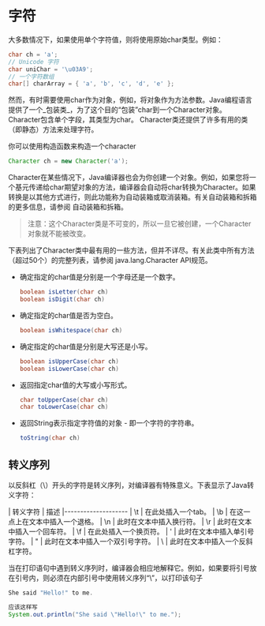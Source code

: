 # 字符

大多数情况下，如果使用单个字符值，则将使用原始char类型。例如：

```java
char ch = 'a'; 
// Unicode 字符
char uniChar = '\u03A9';
// 一个字符数组
char[] charArray = { 'a', 'b', 'c', 'd', 'e' };
```

然而，有时需要使用char作为对象，例如，将对象作为方法参数。Java编程语言提供了一个_包装类_，为了这个目的“包装”char到一个Character对象。Character包含单个字段，其类型为char。 Character类还提供了许多有用的类（即静态）方法来处理字符。

你可以使用构造函数来构造一个character

```java
Character ch = new Character('a');
```

Character在某些情况下，Java编译器也会为你创建一个对象。例如，如果您将一个基元传递给char期望对象的方法，编译器会自动将char转换为Character。如果转换是以其他方式进行，则此功能称为自动装箱或取消装箱。有关自动装箱和拆箱的更多信息，请参阅 自动装箱和拆箱。

> 注意：这个Character类是不可变的，所以一旦它被创建，一个Character对象就不能被改变。

下表列出了Character类中最有用的一些方法，但并不详尽。有关此类中所有方法（超过50个）的完整列表，请参阅 java.lang.Character API规范。

* 确定指定的char值是分别是一个字母还是一个数字。
    ```java
    boolean isLetter(char ch)
    boolean isDigit(char ch)
    ```
* 确定指定的char值是否为空白。
    ```java
    boolean isWhitespace(char ch)
    ```
* 确定指定的char值是分别是大写还是小写。
    ```java
    boolean isUpperCase(char ch)
    boolean isLowerCase(char ch)
    ```
* 返回指定char值的大写或小写形式。
    ```java
    char toUpperCase(char ch)
    char toLowerCase(char ch)
    ```
* 返回String表示指定字符值的对象 - 即一个字符的字符串。
    ```java
    toString(char ch)
    ```
    
## 转义序列
以反斜杠（\）开头的字符是转义序列，对编译器有特殊意义。下表显示了Java转义字符：

| 转义字符	| 描述
|--------------------
| \t	| 在此处插入一个tab。
| \b	| 在这一点上在文本中插入一个退格。
| \n	| 此时在文本中插入换行符。
| \r	| 此时在文本中插入一个回车符。
| \f	| 在此处插入一个换页符。
| \'	| 此时在文本中插入单引号字符。
| \"	| 此时在文本中插入一个双引号字符。
| \\	| 此时在文本中插入一个反斜杠字符。

当在打印语句中遇到转义序列时，编译器会相应地解释它。例如，如果要将引号放在引号内，则必须在内部引号中使用转义序列“\”，以打印该句子

```java
She said "Hello!" to me.

应该这样写
System.out.println("She said \"Hello!\" to me.");
```